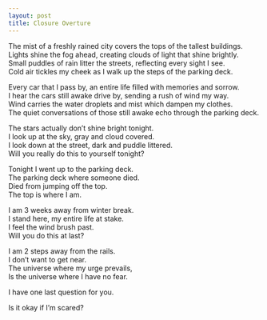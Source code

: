 ```yaml
---
layout: post
title: Closure Overture
---
```


The mist of a freshly rained city covers the tops of the tallest buildings. <br>
Lights shine the fog ahead, creating clouds of light that shine brightly. <br>
Small puddles of rain litter the streets, reflecting every sight I see. <br>
Cold air tickles my cheek as I walk up the steps of the parking deck. <br>

Every car that I pass by, an entire life filled with memories and sorrow. <br>
I hear the cars still awake drive by, sending a rush of wind my way. <br>
Wind carries the water droplets and mist which dampen my clothes. <br>
The quiet conversations of those still awake echo through the parking deck. <br>

The stars actually don’t shine bright tonight. <br>
I look up at the sky, gray and cloud covered. <br>
I look down at the street, dark and puddle littered. <br>
Will you really do this to yourself tonight?

Tonight I went up to the parking deck. <br>
The parking deck where someone died. <br>
Died from jumping off the top. <br>
The top is where I am.

I am 3 weeks away from winter break. <br>
I stand here, my entire life at stake. <br>
I feel the wind brush past. <br>
Will you do this at last?

I am 2 steps away from the rails. <br>
I don’t want to get near. <br>
The universe where my urge prevails, <br>
Is the universe where I have no fear.

I have one last question for you.

Is it okay if I’m scared?
